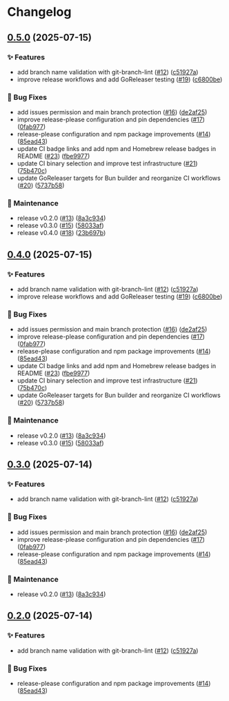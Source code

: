 # Changelog

## [0.5.0](https://github.com/sugurutakahashi-1234/ai-chat-md-export/compare/v0.4.0...v0.5.0) (2025-07-15)


### ✨ Features

* add branch name validation with git-branch-lint ([#12](https://github.com/sugurutakahashi-1234/ai-chat-md-export/issues/12)) ([c51927a](https://github.com/sugurutakahashi-1234/ai-chat-md-export/commit/c51927a4679b294830db34a5b3271f2592faf940))
* improve release workflows and add GoReleaser testing ([#19](https://github.com/sugurutakahashi-1234/ai-chat-md-export/issues/19)) ([c6800be](https://github.com/sugurutakahashi-1234/ai-chat-md-export/commit/c6800bebb9a4644f10328922001a6d516c911b75))


### 🐛 Bug Fixes

* add issues permission and main branch protection ([#16](https://github.com/sugurutakahashi-1234/ai-chat-md-export/issues/16)) ([de2af25](https://github.com/sugurutakahashi-1234/ai-chat-md-export/commit/de2af2582c61b356d6f2cc8e1881a947c86fe5ce))
* improve release-please configuration and pin dependencies ([#17](https://github.com/sugurutakahashi-1234/ai-chat-md-export/issues/17)) ([0fab977](https://github.com/sugurutakahashi-1234/ai-chat-md-export/commit/0fab9775c6d32c17081afba431f3eede22d1d90b))
* release-please configuration and npm package improvements ([#14](https://github.com/sugurutakahashi-1234/ai-chat-md-export/issues/14)) ([85ead43](https://github.com/sugurutakahashi-1234/ai-chat-md-export/commit/85ead43fe00b60387a1ea0d7d9137d045deecfd6))
* update CI badge links and add npm and Homebrew release badges in README ([#23](https://github.com/sugurutakahashi-1234/ai-chat-md-export/issues/23)) ([fbe9977](https://github.com/sugurutakahashi-1234/ai-chat-md-export/commit/fbe997763e450d0f05327ff13d7cfe1c5a76f78d))
* update CI binary selection and improve test infrastructure ([#21](https://github.com/sugurutakahashi-1234/ai-chat-md-export/issues/21)) ([75b470c](https://github.com/sugurutakahashi-1234/ai-chat-md-export/commit/75b470c68ecbcebc7effe70aa37da8744469fecf))
* update GoReleaser targets for Bun builder and reorganize CI workflows ([#20](https://github.com/sugurutakahashi-1234/ai-chat-md-export/issues/20)) ([5737b58](https://github.com/sugurutakahashi-1234/ai-chat-md-export/commit/5737b58e6ca57a625c7638a0e5ce550a59d04d5c))


### 🔧 Maintenance

* release v0.2.0 ([#13](https://github.com/sugurutakahashi-1234/ai-chat-md-export/issues/13)) ([8a3c934](https://github.com/sugurutakahashi-1234/ai-chat-md-export/commit/8a3c934dcb694f06e78a8587933ba3e946ece544))
* release v0.3.0 ([#15](https://github.com/sugurutakahashi-1234/ai-chat-md-export/issues/15)) ([58033af](https://github.com/sugurutakahashi-1234/ai-chat-md-export/commit/58033af7affca261af9993e3ac4450c279658c12))
* release v0.4.0 ([#18](https://github.com/sugurutakahashi-1234/ai-chat-md-export/issues/18)) ([23b697b](https://github.com/sugurutakahashi-1234/ai-chat-md-export/commit/23b697bfeb095628fa00158263cc522eb096a27a))

## [0.4.0](https://github.com/sugurutakahashi-1234/ai-chat-md-export/compare/v0.3.0...v0.4.0) (2025-07-15)


### ✨ Features

* add branch name validation with git-branch-lint ([#12](https://github.com/sugurutakahashi-1234/ai-chat-md-export/issues/12)) ([c51927a](https://github.com/sugurutakahashi-1234/ai-chat-md-export/commit/c51927a4679b294830db34a5b3271f2592faf940))
* improve release workflows and add GoReleaser testing ([#19](https://github.com/sugurutakahashi-1234/ai-chat-md-export/issues/19)) ([c6800be](https://github.com/sugurutakahashi-1234/ai-chat-md-export/commit/c6800bebb9a4644f10328922001a6d516c911b75))


### 🐛 Bug Fixes

* add issues permission and main branch protection ([#16](https://github.com/sugurutakahashi-1234/ai-chat-md-export/issues/16)) ([de2af25](https://github.com/sugurutakahashi-1234/ai-chat-md-export/commit/de2af2582c61b356d6f2cc8e1881a947c86fe5ce))
* improve release-please configuration and pin dependencies ([#17](https://github.com/sugurutakahashi-1234/ai-chat-md-export/issues/17)) ([0fab977](https://github.com/sugurutakahashi-1234/ai-chat-md-export/commit/0fab9775c6d32c17081afba431f3eede22d1d90b))
* release-please configuration and npm package improvements ([#14](https://github.com/sugurutakahashi-1234/ai-chat-md-export/issues/14)) ([85ead43](https://github.com/sugurutakahashi-1234/ai-chat-md-export/commit/85ead43fe00b60387a1ea0d7d9137d045deecfd6))
* update CI badge links and add npm and Homebrew release badges in README ([#23](https://github.com/sugurutakahashi-1234/ai-chat-md-export/issues/23)) ([fbe9977](https://github.com/sugurutakahashi-1234/ai-chat-md-export/commit/fbe997763e450d0f05327ff13d7cfe1c5a76f78d))
* update CI binary selection and improve test infrastructure ([#21](https://github.com/sugurutakahashi-1234/ai-chat-md-export/issues/21)) ([75b470c](https://github.com/sugurutakahashi-1234/ai-chat-md-export/commit/75b470c68ecbcebc7effe70aa37da8744469fecf))
* update GoReleaser targets for Bun builder and reorganize CI workflows ([#20](https://github.com/sugurutakahashi-1234/ai-chat-md-export/issues/20)) ([5737b58](https://github.com/sugurutakahashi-1234/ai-chat-md-export/commit/5737b58e6ca57a625c7638a0e5ce550a59d04d5c))


### 🔧 Maintenance

* release v0.2.0 ([#13](https://github.com/sugurutakahashi-1234/ai-chat-md-export/issues/13)) ([8a3c934](https://github.com/sugurutakahashi-1234/ai-chat-md-export/commit/8a3c934dcb694f06e78a8587933ba3e946ece544))
* release v0.3.0 ([#15](https://github.com/sugurutakahashi-1234/ai-chat-md-export/issues/15)) ([58033af](https://github.com/sugurutakahashi-1234/ai-chat-md-export/commit/58033af7affca261af9993e3ac4450c279658c12))

## [0.3.0](https://github.com/sugurutakahashi-1234/ai-chat-md-export/compare/v0.2.0...v0.3.0) (2025-07-14)


### ✨ Features

* add branch name validation with git-branch-lint ([#12](https://github.com/sugurutakahashi-1234/ai-chat-md-export/issues/12)) ([c51927a](https://github.com/sugurutakahashi-1234/ai-chat-md-export/commit/c51927a4679b294830db34a5b3271f2592faf940))


### 🐛 Bug Fixes

* add issues permission and main branch protection ([#16](https://github.com/sugurutakahashi-1234/ai-chat-md-export/issues/16)) ([de2af25](https://github.com/sugurutakahashi-1234/ai-chat-md-export/commit/de2af2582c61b356d6f2cc8e1881a947c86fe5ce))
* improve release-please configuration and pin dependencies ([#17](https://github.com/sugurutakahashi-1234/ai-chat-md-export/issues/17)) ([0fab977](https://github.com/sugurutakahashi-1234/ai-chat-md-export/commit/0fab9775c6d32c17081afba431f3eede22d1d90b))
* release-please configuration and npm package improvements ([#14](https://github.com/sugurutakahashi-1234/ai-chat-md-export/issues/14)) ([85ead43](https://github.com/sugurutakahashi-1234/ai-chat-md-export/commit/85ead43fe00b60387a1ea0d7d9137d045deecfd6))


### 🔧 Maintenance

* release v0.2.0 ([#13](https://github.com/sugurutakahashi-1234/ai-chat-md-export/issues/13)) ([8a3c934](https://github.com/sugurutakahashi-1234/ai-chat-md-export/commit/8a3c934dcb694f06e78a8587933ba3e946ece544))

## [0.2.0](https://github.com/sugurutakahashi-1234/ai-chat-md-export/compare/ai-chat-md-export-v0.1.1...ai-chat-md-export-v0.2.0) (2025-07-14)


### ✨ Features

* add branch name validation with git-branch-lint ([#12](https://github.com/sugurutakahashi-1234/ai-chat-md-export/issues/12)) ([c51927a](https://github.com/sugurutakahashi-1234/ai-chat-md-export/commit/c51927a4679b294830db34a5b3271f2592faf940))


### 🐛 Bug Fixes

* release-please configuration and npm package improvements ([#14](https://github.com/sugurutakahashi-1234/ai-chat-md-export/issues/14)) ([85ead43](https://github.com/sugurutakahashi-1234/ai-chat-md-export/commit/85ead43fe00b60387a1ea0d7d9137d045deecfd6))
